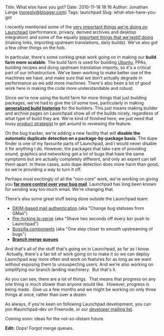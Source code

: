 Title: What else have you got?
Date: 2010-11-18 18:16
Author: Jonathan Lange (noreply@blogger.com)
Tags: launchpad
Slug: what-else-have-you-got

I recently mentioned some of the [very important things we're doing on
Launchpad](http://code.mumak.net/2010/11/what-to-do-what-to-do.html)
(performance, privacy, derived archives and desktop integration) and
some of the equally [important things that
we're*still* doing](http://code.mumak.net/2010/11/still-going.html)
(making links, importing upstream translations, daily builds). We've
also got a few other things on the hob.  
  
In particular, there's some corking great work going on in making our
**build farm more scalable**. The build farm is used for building
[Ubuntu](http://ubuntu.com/), PPAs, building recipes and doing upstream
translation imports, so it's a critical part of our infrastructure.
We've been working to make better use of the machines we have, and make
sure that we don't actually degrade in performance as we add more
machines. There's also been a lot of good work here in making the code
more understandable and robust.  
  
Since we're now using the build farm for more things that just building
packages, we've had to give the UI some love, particularly in making
**[generalized build
histories](https://dev.launchpad.net/LEP/GeneralBuildHistories)** for
the builders. This just means making builder and archive pages on
Launchpad show all of the builds nicely, regardless of what type of
build they are. We're kind of finished here, we just need that lousy
[product strategist](https://launchpad.net/~jml) to get around to
reviewing the feature.  
  
On the bug tracker, we're adding a new facility that will **disable the
automatic duplicate detection on a package-by-package basis**. The dupe
finder is one of my favourite parts of Launchpad, and I would never
disable it for anything I do. However, the packages that take care of
providing sound, graphics and networking get a lot of bugs that have the
same symptoms but are actually completely different, and only an expert
can tell them apart. In these cases, auto dupe detection does more harm
than good, so we're providing a way to turn it off.  
  
Perhaps most excitingly of all the "non-core" work, we're working on
giving you **[far more control over your bug
mail](https://dev.launchpad.net/LEP/BetterBugSubscriptionsAndNotifications)**.
Launchpad has long been known for sending way too much email. We're
changing that.  
  
There's also some great stuff being done outside the Launchpad team:  

-   [DKIM-based mail
    authentication](https://dev.launchpad.net/LEP/DKIMAuthenticatedMail)
    (aka "Change bug statuses from GMail")
-   [Pre-forking lp-serve](https://dev.launchpad.net/LEP/ForkingLPServe)
    (aka "Shave two seconds off every bzr push to Launchpad")
-   [Bugzilla
    components](https://dev.launchpad.net/LEP/BugzillaComponents) (aka
    "One step closer to smooth upstreaming of bugs")
-   [**Branch merge
    queues**](https://dev.launchpad.net/Code/MergeQueues/LEP) 

<div>

And that's all of the stuff that's going on in Launchpad, as far as I
know.  Actually, there's a fair bit of work going on to make it so we
can deploy Launchpad way more often and work on features for as long as
we want without exposing them to unsuspecting users. And we're also
working on simplifying our branch landing machinery.  But that's it.

</div>

<div>

As you can see, there are a lot of things.  That means that progress on
any one thing is much slower than anyone would like.  However, progress
is being made.  Give us a few months and we might be working on only
three things at once, rather than over a dozen.

</div>

<div>

As always, if you're keen on following Launchpad development, you can
join \#launchpad-dev on Freenode, or our [developer mailing
list](https://launchpad.net/~launchpad-dev).

</div>

<div>

Coming soon: ideas for the not-so-distant future.  
  
**Edit:** Oops! Forgot merge queues.

</div>
